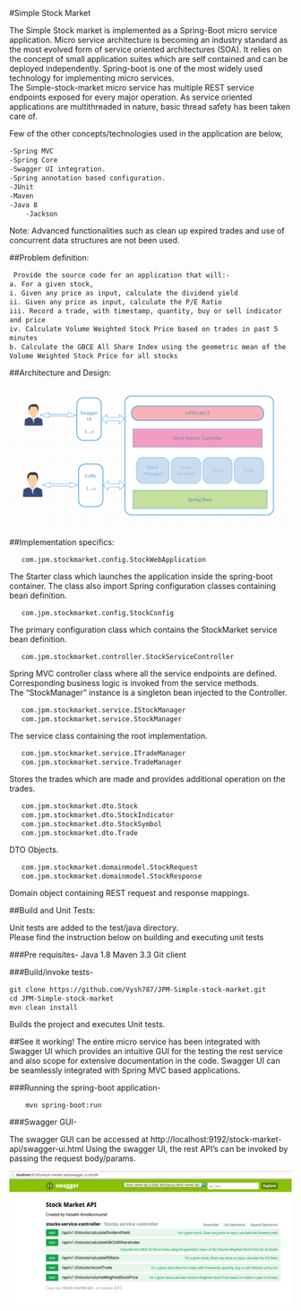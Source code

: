 #Simple Stock Market

The Simple Stock market is implemented as a Spring-Boot micro service application. Micro service architecture is becoming an industry standard as the most evolved form of service oriented architectures (SOA). It relies on the concept of small application suites which are self contained and can be deployed independently. Spring-boot is one of the most widely used technology for implementing micro services.<br/>
The Simple-stock-market micro service has multiple REST service endpoints exposed for every major operation.
As service oriented applications are multithreaded in nature, basic thread safety has been taken care of.
<br/>

Few of the other concepts/technologies used in the application are below,

	-Spring MVC
	-Spring Core
	-Swagger UI integration.
	-Spring annotation based configuration.
	-JUnit		
	-Maven
	-Java 8
        -Jackson
Note: Advanced functionalities such as clean up expired trades and use of concurrent data structures are not been used.

##Problem definition:

     Provide the source code for an application that will:- 
	a. For a given stock, 
	i. Given any price as input, calculate the dividend yield 
	ii. Given any price as input, calculate the P/E Ratio 
	iii. Record a trade, with timestamp, quantity, buy or sell indicator and price 
	iv. Calculate Volume Weighted Stock Price based on trades in past 5 minutes 
	b. Calculate the GBCE All Share Index using the geometric mean of the Volume Weighted Stock Price for all stocks 
##Architecture and Design:

![Simple Stock Market - Architecture](https://github.com/Vysh787/JPM-Simple-stock-market/blob/master/src/main/resources/Simple-stock-market-Architecture.png)

##Implementation specifics: 

       com.jpm.stockmarket.config.StockWebApplication
The Starter class which launches the application inside the spring-boot container. The class also import Spring configuration classes containing bean definition.

       com.jpm.stockmarket.config.StockConfig
The primary configuration class which contains the StockMarket service bean definition.

       com.jpm.stockmarket.controller.StockServiceController 
Spring MVC controller class where all the service endpoints are defined. Corresponding business logic is invoked from the service methods.<br/>
The “StockManager” instance is a singleton bean injected to the Controller.

       com.jpm.stockmarket.service.IStockManager
       com.jpm.stockmarket.service.StockManager 
The service class containing the root implementation.

       com.jpm.stockmarket.service.ITradeManager  
       com.jpm.stockmarket.service.TradeManager  
Stores the trades which are made and provides additional operation on the trades. 

       com.jpm.stockmarket.dto.Stock  
       com.jpm.stockmarket.dto.StockIndicator  
       com.jpm.stockmarket.dto.StockSymbol  
       com.jpm.stockmarket.dto.Trade  
DTO Objects.

       com.jpm.stockmarket.domainmodel.StockRequest  
       com.jpm.stockmarket.domainmodel.StockResponse 
Domain object containing REST request and response mappings.


##Build and Unit Tests:

Unit tests are added to the test/java directory. <br/>Please find the instruction below on building and executing unit tests

###Pre requisites-
	Java 1.8
	Maven 3.3
	Git client

###Build/invoke tests-

	git clone https://github.com/Vysh787/JPM-Simple-stock-market.git
	cd JPM-Simple-stock-market
	mvn clean install

Builds the project and executes Unit tests.

##See it working!
The entire micro service has been integrated with Swagger UI which provides an intuitive GUI for the testing the rest service and also scope for extensive documentation in the code.
Swagger UI can be seamlessly integrated with Spring MVC based applications.

###Running the spring-boot application-

        mvn spring-boot:run

###Swagger GUI- 

The swagger GUI can be accessed at 
        http://localhost:9192/stock-market-api/swagger-ui.html
Using the swagger UI, the rest API’s can be invoked by passing the request body/params. 

![Swagger UI snapshot](https://github.com/Vysh787/JPM-Simple-stock-market/blob/master/src/main/resources/Swagger-UI.png)
